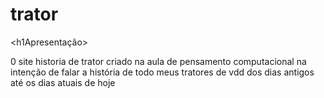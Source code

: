 # trator
<h1Apresentação></h1>
<p></p>0 site historia de trator criado na aula de pensamento computacional na intenção de falar a história de todo meus tratores de vdd dos dias antigos até os dias atuais de hoje</p>
